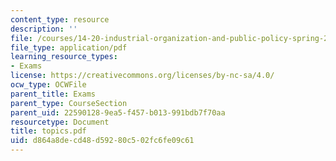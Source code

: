 ```yaml
---
content_type: resource
description: ''
file: /courses/14-20-industrial-organization-and-public-policy-spring-2003/d864a8decd48d59280c502fc6fe09c61_topics.pdf
file_type: application/pdf
learning_resource_types:
- Exams
license: https://creativecommons.org/licenses/by-nc-sa/4.0/
ocw_type: OCWFile
parent_title: Exams
parent_type: CourseSection
parent_uid: 22590128-9ea5-f457-b013-991bdb7f70aa
resourcetype: Document
title: topics.pdf
uid: d864a8de-cd48-d592-80c5-02fc6fe09c61
---
```


